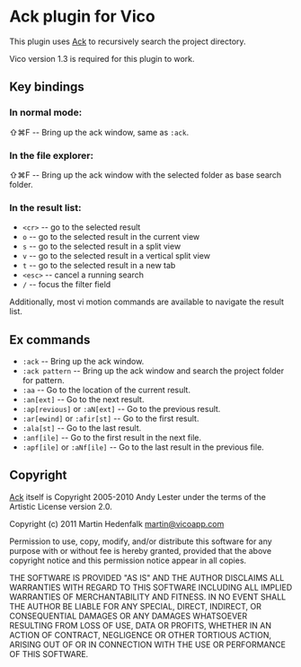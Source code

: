 # Ack plugin for Vico

This plugin uses [Ack](http://betterthangrep.com/) to recursively search
the project directory.

Vico version 1.3 is required for this plugin to work.

## Key bindings

### In normal mode:

&#x21E7;&#x2318;F -- Bring up the ack window, same as `:ack`.

### In the file explorer:

&#x21E7;&#x2318;F -- Bring up the ack window with the selected folder as base search folder.

### In the result list:

- `<cr>` -- go to the selected result
- `o` -- go to the selected result in the current view
- `s` -- go to the selected result in a split view
- `v` -- go to the selected result in a vertical split view
- `t` -- go to the selected result in a new tab
- `<esc>` -- cancel a running search
- `/` -- focus the filter field

Additionally, most vi motion commands are available to navigate the result list.


## Ex commands

- `:ack` -- Bring up the ack window.
- `:ack pattern` -- Bring up the ack window and search the project folder for pattern.
- `:aa` -- Go to the location of the current result.
- `:an[ext]` -- Go to the next result.
- `:ap[revious]` or `:aN[ext]` -- Go to the previous result.
- `:ar[ewind]` or `:afir[st]` -- Go to the first result.
- `:ala[st]` -- Go to the last result.
- `:anf[ile]` -- Go to the first result in the next file.
- `:apf[ile]` or `:aNf[ile]` -- Go to the last result in the previous file.

## Copyright

[Ack](http://github.com/petdance/ack) itself is Copyright 2005-2010 Andy Lester
under the terms of the Artistic License version 2.0.


Copyright (c) 2011 Martin Hedenfalk <martin@vicoapp.com>

Permission to use, copy, modify, and/or distribute this software for any
purpose with or without fee is hereby granted, provided that the above
copyright notice and this permission notice appear in all copies.

THE SOFTWARE IS PROVIDED "AS IS" AND THE AUTHOR DISCLAIMS ALL WARRANTIES
WITH REGARD TO THIS SOFTWARE INCLUDING ALL IMPLIED WARRANTIES OF
MERCHANTABILITY AND FITNESS. IN NO EVENT SHALL THE AUTHOR BE LIABLE FOR
ANY SPECIAL, DIRECT, INDIRECT, OR CONSEQUENTIAL DAMAGES OR ANY DAMAGES
WHATSOEVER RESULTING FROM LOSS OF USE, DATA OR PROFITS, WHETHER IN AN
ACTION OF CONTRACT, NEGLIGENCE OR OTHER TORTIOUS ACTION, ARISING OUT OF
OR IN CONNECTION WITH THE USE OR PERFORMANCE OF THIS SOFTWARE.
